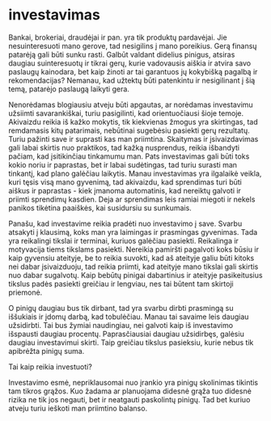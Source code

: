 # investavimas

Bankai, brokeriai, draudėjai ir pan. yra tik produktų pardavėjai. Jie nesuinteresuoti mano gerove, tad nesigilins į mano poreikius. Gerą finansų patarėją gali būti sunku rasti. Galbūt valdant didelius pinigus, atsiras daugiau suinteresuotų ir tikrai gerų, kurie vadovausis aiškia ir atvira savo paslaugų kainodara, bet kaip žinoti ar tai garantuos jų kokybišką pagalbą ir rekomendacijas? Nemanau, kad užtektų būti patenkintu ir nesigilinant į šią temą, patarėjo paslaugą laikyti gera.

Nenorėdamas blogiausiu atveju būti apgautas, ar norėdamas investavimu užsiimti savarankiškai, turiu pasigilinti, kad orientuočiausi šioje temoje. Akivaizdu reikia iš kažko mokytis, tik kiekvienas žmogus yra skirtingas, tad remdamasis kitų patarimais, nebūtinai sugebėsiu pasiekti gerų rezultatų. Turiu pažinti save ir suprasti kas man priimtina. Skaitymas ir įsivaizdavimas gali labai skirtis nuo praktikos, tad kažką nusprendus, reikia išbandyti pačiam, kad įsitikinčiau tinkamumu man. Pats investavimas gali būti toks kokio noriu ir paprastas, bet ir labai sudėtingas, tad turiu surasti man tinkantį, kad plano galėčiau laikytis. Manau investavimas yra ilgalaikė veikla, kuri tęsis visą mano gyvenimą, tad akivaizdu, kad sprendimas turi būti aiškus ir paprastas - kiek įmanoma automatinis, kad nereiktų galvoti ir priimti sprendimų kasdien. Deja ar sprendimas leis ramiai miegoti ir nekels panikos tikėtina paaiškės, kai susidursiu su sunkumais.  

Panašu, kad investavime reikia pradėti nuo investavimo į save. Svarbu atsakyti į klausimą, koks man yra laimingas ir prasmingas gyvenimas. Tada yra reikalingi tikslai ir terminai, kuriuos galėčiau pasiekti. Reikalinga ir motyvacija tiems tikslams pasiekti. Nereikia pamiršti pagalvoti koks būsiu ir kaip gyvensiu ateityje, be to reikia suvokti, kad aš ateityje galiu būti kitoks nei dabar įsivaizduoju, tad reikia priimti, kad ateityje mano tikslai gali skirtis nuo dabar sugalvotų. Kaip bebūtų pinigai dabartinius ir ateityje pasikeitusius tikslus padės pasiekti greičiau ir lengviau, nes tai būtent tam skirtoji priemonė.

O pinigų daugiau bus tik dirbant, tad yra svarbu dirbti prasmingą su iššukiais ir įdomų darbą, kad tobulėčiau. Manau tai savaime leis daugiau užsidirbti. Tai bus žymiai naudingiau, nei galvoti kaip iš investavimo išspausti daugiau procentų. Paprasčiausiai daugiau užsidirbęs, galėsiu daugiau investavimui skirti. Taip greičiau tikslus pasieksiu, kurie nebus tik apibrėžta pinigų suma.

Tai kaip reikia investuoti?

Investavimo esmė, nepriklausomai nuo įrankio yra pinigų skolinimas tikintis tam tikros grąžos. Kuo žadama ar planuojama didesnė grąža tuo didesnė rizika ne tik jos negauti, bet ir neatgauti paskolintų pinigų. Tad bet kuriuo atveju turiu ieškoti man priimtino balanso.

